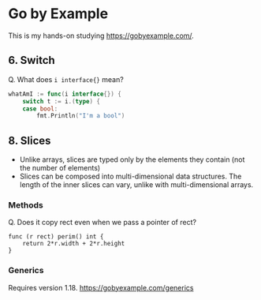 # Go by Example
This is my hands-on studying https://gobyexample.com/.

## 6. Switch
Q. What does `i interface{}` mean?
```go
whatAmI := func(i interface{}) {
    switch t := i.(type) {
    case bool:
        fmt.Println("I'm a bool")
```

## 8. Slices
- Unlike arrays, slices are typed only by the elements they contain (not the number of elements)
- Slices can be composed into multi-dimensional data structures. The length of the inner slices can vary, unlike with multi-dimensional arrays.

### Methods
Q. Does it copy rect even when we pass a pointer of rect?
```
func (r rect) perim() int {
    return 2*r.width + 2*r.height
}
```

### Generics
Requires version 1.18.
https://gobyexample.com/generics
